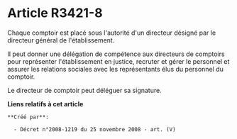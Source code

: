 # Article R3421-8

Chaque comptoir est placé sous l'autorité d'un directeur désigné par le directeur général de l'établissement.

Il peut donner une délégation de compétence aux directeurs de comptoirs pour représenter l'établissement en justice, recruter
et gérer le personnel et assurer les relations sociales avec les représentants élus du personnel du comptoir.

Le directeur de comptoir peut déléguer sa signature.

**Liens relatifs à cet article**

	**Créé par**:

	  - Décret n°2008-1219 du 25 novembre 2008 - art. (V)
